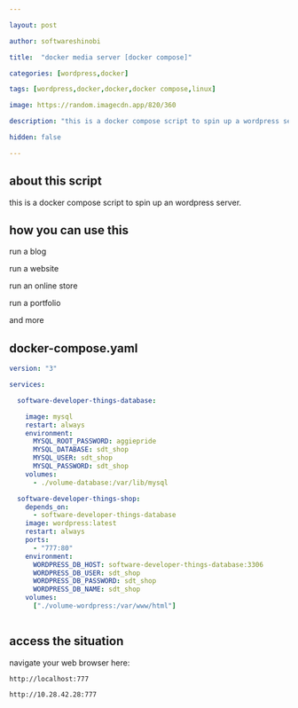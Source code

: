 ```yaml
---

layout: post

author: softwareshinobi

title:  "docker media server [docker compose]"

categories: [wordpress,docker]

tags: [wordpress,docker,docker,docker compose,linux]

image: https://random.imagecdn.app/820/360

description: "this is a docker compose script to spin up a wordpress server."

hidden: false

---
```


## about this script

this is a docker compose script to spin up an wordpress server.

## how you can use this

run a blog

run a website

run an online store

run a portfolio

and more

## docker-compose.yaml

```yaml
version: "3"

services:

  software-developer-things-database:

    image: mysql
    restart: always
    environment:
      MYSQL_ROOT_PASSWORD: aggiepride
      MYSQL_DATABASE: sdt_shop
      MYSQL_USER: sdt_shop
      MYSQL_PASSWORD: sdt_shop
    volumes:
      - ./volume-database:/var/lib/mysql

  software-developer-things-shop:
    depends_on:
      - software-developer-things-database
    image: wordpress:latest
    restart: always
    ports:
      - "777:80"
    environment:
      WORDPRESS_DB_HOST: software-developer-things-database:3306
      WORDPRESS_DB_USER: sdt_shop
      WORDPRESS_DB_PASSWORD: sdt_shop
      WORDPRESS_DB_NAME: sdt_shop
    volumes:
      ["./volume-wordpress:/var/www/html"]



```

## access the situation

navigate your web browser here:

```
http://localhost:777

http://10.28.42.28:777
```
